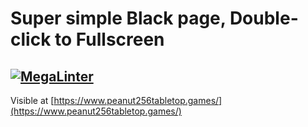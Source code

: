 # Super simple Black page, Double-click to Fullscreen

## [![MegaLinter](https://github.com/BlackScreen/BlackScreen/actions/workflows/mega-linter.yml/badge.svg)](https://github.com/BlackScreen/BlackScreen/actions/workflows/mega-linter.yml)

Visible at [https://www.peanut256tabletop.games/](https://www.peanut256tabletop.games/)
